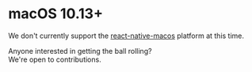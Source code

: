 # macOS 10.13+

We don't currently support the [react-native-macos](https://github.com/microsoft/react-native-macos) platform at this time.  
  
Anyone interested in getting the ball rolling?  
We're open to contributions.
